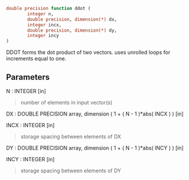 ```fortran
double precision function ddot (
        integer n,
        double precision, dimension(*) dx,
        integer incx,
        double precision, dimension(*) dy,
        integer incy
)
```

DDOT forms the dot product of two vectors.
uses unrolled loops for increments equal to one.

## Parameters
N : INTEGER [in]
> number of elements in input vector(s)

DX : DOUBLE PRECISION array, dimension ( 1 + ( N - 1 )\*abs( INCX ) ) [in]

INCX : INTEGER [in]
> storage spacing between elements of DX

DY : DOUBLE PRECISION array, dimension ( 1 + ( N - 1 )\*abs( INCY ) ) [in]

INCY : INTEGER [in]
> storage spacing between elements of DY
